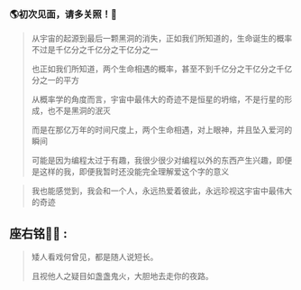 ### 🌎初次见面，请多关照！👋

> 从宇宙的起源到最后一颗黑洞的消失，正如我们所知道的，生命诞生的概率不过是千亿分之千亿分之干亿分之一
>
> 也正如我们所知道，两个生命相遇的概率，甚至不到千亿分之干亿分之千亿分之一的平方
>
> 从概率学的角度而言，宇宙中最伟大的奇迹不是恒星的坍缩，不是行星的形成，也不是黑洞的泯灭
>
> 而是在那亿万年的时间尺度上，两个生命相遇，对上眼神，并且坠入爱河的瞬间
>
> 可能是因为编程太过于有趣，我很少很少对编程以外的东西产生兴趣，即便是这样的我，即便我暂时还没能完全理解爱这个字的意义

> 我也能感觉到，我会和一个人，永远热爱着彼此，永远珍视这宇宙中最伟大的奇迹


## 座右铭✍🏾 :

> 矮人看戏何曾见，都是随人说短长。
>
> 且视他人之疑目如盏盏鬼火，大胆地去走你的夜路。 
